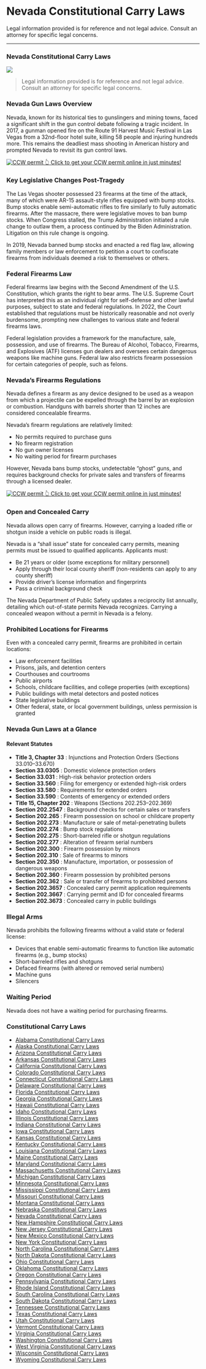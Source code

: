 # Nevada Constitutional Carry Laws

Legal information provided is for reference and not legal advice. Consult an attorney for specific legal concerns. 

* * *

### Nevada Constitutional Carry Laws

![](https://cdn-images-1.medium.com/max/1200/1*-V_-R9dktGWJHuesmWb9bQ.png)

> Legal information provided is for reference and not legal advice. Consult an attorney for specific legal concerns.

### Nevada Gun Laws Overview

Nevada, known for its historical ties to gunslingers and mining towns, faced a significant shift in the gun control debate following a tragic incident. In 2017, a gunman opened fire on the Route 91 Harvest Music Festival in Las Vegas from a 32nd-floor hotel suite, killing 58 people and injuring hundreds more. This remains the deadliest mass shooting in American history and prompted Nevada to revisit its gun control laws.

<a href="https://serp.ly/ccw">
<div>
    <img src="https://cdn-images-1.medium.com/max/1200/1*aCmvRhaa5Xjz4zDZxHzAjg.png" alt="CCW permit">
    👆 Click to get your CCW permit online in just minutes!
</div>
</a>

### Key Legislative Changes Post-Tragedy

The Las Vegas shooter possessed 23 firearms at the time of the attack, many of which were AR-15 assault-style rifles equipped with bump stocks. Bump stocks enable semi-automatic rifles to fire similarly to fully automatic firearms. After the massacre, there were legislative moves to ban bump stocks. When Congress stalled, the Trump Administration initiated a rule change to outlaw them, a process continued by the Biden Administration. Litigation on this rule change is ongoing.

In 2019, Nevada banned bump stocks and enacted a red flag law, allowing family members or law enforcement to petition a court to confiscate firearms from individuals deemed a risk to themselves or others.

### Federal Firearms Law

Federal firearms law begins with the Second Amendment of the U.S. Constitution, which grants the right to bear arms. The U.S. Supreme Court has interpreted this as an individual right for self-defense and other lawful purposes, subject to state and federal regulations. In 2022, the Court established that regulations must be historically reasonable and not overly burdensome, prompting new challenges to various state and federal firearms laws.

Federal legislation provides a framework for the manufacture, sale, possession, and use of firearms. The Bureau of Alcohol, Tobacco, Firearms, and Explosives (ATF) licenses gun dealers and oversees certain dangerous weapons like machine guns. Federal law also restricts firearm possession for certain categories of people, such as felons.

### Nevada’s Firearms Regulations

Nevada defines a firearm as any device designed to be used as a weapon from which a projectile can be expelled through the barrel by an explosion or combustion. Handguns with barrels shorter than 12 inches are considered concealable firearms.

Nevada’s firearm regulations are relatively limited:

  * No permits required to purchase guns
  * No firearm registration
  * No gun owner licenses
  * No waiting period for firearm purchases



However, Nevada bans bump stocks, undetectable “ghost” guns, and requires background checks for private sales and transfers of firearms through a licensed dealer.


<a href="https://serp.ly/ccw">
<div>
    <img src="https://cdn-images-1.medium.com/max/1200/1*TMCVgNoKp2NAtvLSAMkaJg.png" alt="CCW permit">
    👆 Click to get your CCW permit online in just minutes!
</div>
</a>


### Open and Concealed Carry

Nevada allows open carry of firearms. However, carrying a loaded rifle or shotgun inside a vehicle on public roads is illegal.

Nevada is a “shall issue” state for concealed carry permits, meaning permits must be issued to qualified applicants. Applicants must:

  * Be 21 years or older (some exceptions for military personnel)
  * Apply through their local county sheriff (non-residents can apply to any county sheriff)
  * Provide driver’s license information and fingerprints
  * Pass a criminal background check



The Nevada Department of Public Safety updates a reciprocity list annually, detailing which out-of-state permits Nevada recognizes. Carrying a concealed weapon without a permit in Nevada is a felony.

### Prohibited Locations for Firearms

Even with a concealed carry permit, firearms are prohibited in certain locations:

  * Law enforcement facilities
  * Prisons, jails, and detention centers
  * Courthouses and courtrooms
  * Public airports
  * Schools, childcare facilities, and college properties (with exceptions)
  * Public buildings with metal detectors and posted notices
  * State legislative buildings
  * Other federal, state, or local government buildings, unless permission is granted



### Nevada Gun Laws at a Glance

#### Relevant Statutes

  * **Title 3, Chapter 33** : Injunctions and Protection Orders (Sections 33.010–33.670)
  * **Section 33.0305** : Domestic violence protection orders
  * **Section 33.031** : High-risk behavior protection orders
  * **Section 33.560** : Filing for emergency or extended high-risk orders
  * **Section 33.580** : Requirements for extended orders
  * **Section 33.590** : Contents of emergency or extended orders
  * **Title 15, Chapter 202** : Weapons (Sections 202.253–202.369)
  * **Section 202.2547** : Background checks for certain sales or transfers
  * **Section 202.265** : Firearm possession on school or childcare property
  * **Section 202.273** : Manufacture or sale of metal-penetrating bullets
  * **Section 202.274** : Bump stock regulations
  * **Section 202.275** : Short-barreled rifle or shotgun regulations
  * **Section 202.277** : Alteration of firearm serial numbers
  * **Section 202.300** : Firearm possession by minors
  * **Section 202.310** : Sale of firearms to minors
  * **Section 202.350** : Manufacture, importation, or possession of dangerous weapons
  * **Section 202.360** : Firearm possession by prohibited persons
  * **Section 202.362** : Sale or transfer of firearms to prohibited persons
  * **Section 202.3657** : Concealed carry permit application requirements
  * **Section 202.3667** : Carrying permit and ID for concealed firearms
  * **Section 202.3673** : Concealed carry in public buildings



### Illegal Arms

Nevada prohibits the following firearms without a valid state or federal license:

  * Devices that enable semi-automatic firearms to function like automatic firearms (e.g., bump stocks)
  * Short-barreled rifles and shotguns
  * Defaced firearms (with altered or removed serial numbers)
  * Machine guns
  * Silencers



### Waiting Period

Nevada does not have a waiting period for purchasing firearms.


### Constitutional Carry Laws

- [Alabama Constitutional Carry Laws](https://github.com/universityofguns/laws/blob/main/constitutional-carry-laws/Alabama-Constitutional-Carry-Laws.md)
- [Alaska Constitutional Carry Laws](https://github.com/universityofguns/laws/blob/main/constitutional-carry-laws/Alaska-Constitutional-Carry-Laws.md)
- [Arizona Constitutional Carry Laws](https://github.com/universityofguns/laws/blob/main/constitutional-carry-laws/Arizona-Constitutional-Carry-Laws.md)
- [Arkansas Constitutional Carry Laws](https://github.com/universityofguns/laws/blob/main/constitutional-carry-laws/Arkansas-Constitutional-Carry-Laws.md)
- [California Constitutional Carry Laws](https://github.com/universityofguns/laws/blob/main/constitutional-carry-laws/California-Constitutional-Carry-Laws.md)
- [Colorado Constitutional Carry Laws](https://github.com/universityofguns/laws/blob/main/constitutional-carry-laws/Colorado-Constitutional-Carry-Laws.md)
- [Connecticut Constitutional Carry Laws](https://github.com/universityofguns/laws/blob/main/constitutional-carry-laws/Connecticut-Constitutional-Carry-Laws.md)
- [Delaware Constitutional Carry Laws](https://github.com/universityofguns/laws/blob/main/constitutional-carry-laws/Delaware-Constitutional-Carry-Laws.md)
- [Florida Constitutional Carry Laws](https://github.com/universityofguns/laws/blob/main/constitutional-carry-laws/Florida-Constitutional-Carry-Laws.md)
- [Georgia Constitutional Carry Laws](https://github.com/universityofguns/laws/blob/main/constitutional-carry-laws/Georgia-Constitutional-Carry-Laws.md)
- [Hawaii Constitutional Carry Laws](https://github.com/universityofguns/laws/blob/main/constitutional-carry-laws/Hawaii-Constitutional-Carry-Laws.md)
- [Idaho Constitutional Carry Laws](https://github.com/universityofguns/laws/blob/main/constitutional-carry-laws/Idaho-Constitutional-Carry-Laws.md)
- [Illinois Constitutional Carry Laws](https://github.com/universityofguns/laws/blob/main/constitutional-carry-laws/Illinois-Constitutional-Carry-Laws.md)
- [Indiana Constitutional Carry Laws](https://github.com/universityofguns/laws/blob/main/constitutional-carry-laws/Indiana-Constitutional-Carry-Laws.md)
- [Iowa Constitutional Carry Laws](https://github.com/universityofguns/laws/blob/main/constitutional-carry-laws/Iowa-Constitutional-Carry-Laws.md)
- [Kansas Constitutional Carry Laws](https://github.com/universityofguns/laws/blob/main/constitutional-carry-laws/Kansas-Constitutional-Carry-Laws.md)
- [Kentucky Constitutional Carry Laws](https://github.com/universityofguns/laws/blob/main/constitutional-carry-laws/Kentucky-Constitutional-Carry-Laws.md)
- [Louisiana Constitutional Carry Laws](https://github.com/universityofguns/laws/blob/main/constitutional-carry-laws/Louisiana-Constitutional-Carry-Laws.md)
- [Maine Constitutional Carry Laws](https://github.com/universityofguns/laws/blob/main/constitutional-carry-laws/Maine-Constitutional-Carry-Laws.md)
- [Maryland Constitutional Carry Laws](https://github.com/universityofguns/laws/blob/main/constitutional-carry-laws/Maryland-Constitutional-Carry-Laws.md)
- [Massachusetts Constitutional Carry Laws](https://github.com/universityofguns/laws/blob/main/constitutional-carry-laws/Massachusetts-Constitutional-Carry-Laws.md)
- [Michigan Constitutional Carry Laws](https://github.com/universityofguns/laws/blob/main/constitutional-carry-laws/Michigan-Constitutional-Carry-Laws.md)
- [Minnesota Constitutional Carry Laws](https://github.com/universityofguns/laws/blob/main/constitutional-carry-laws/Minnesota-Constitutional-Carry-Laws.md)
- [Mississippi Constitutional Carry Laws](https://github.com/universityofguns/laws/blob/main/constitutional-carry-laws/Mississippi-Constitutional-Carry-Laws.md)
- [Missouri Constitutional Carry Laws](https://github.com/universityofguns/laws/blob/main/constitutional-carry-laws/Missouri-Constitutional-Carry-Laws.md)
- [Montana Constitutional Carry Laws](https://github.com/universityofguns/laws/blob/main/constitutional-carry-laws/Montana-Constitutional-Carry-Laws.md)
- [Nebraska Constitutional Carry Laws](https://github.com/universityofguns/laws/blob/main/constitutional-carry-laws/Nebraska-Constitutional-Carry-Laws.md)
- [Nevada Constitutional Carry Laws](https://github.com/universityofguns/laws/blob/main/constitutional-carry-laws/Nevada-Constitutional-Carry-Laws.md)
- [New Hampshire Constitutional Carry Laws](https://github.com/universityofguns/laws/blob/main/constitutional-carry-laws/New-Hampshire-Constitutional-Carry-Laws.md)
- [New Jersey Constitutional Carry Laws](https://github.com/universityofguns/laws/blob/main/constitutional-carry-laws/New-Jersey-Constitutional-Carry-Laws.md)
- [New Mexico Constitutional Carry Laws](https://github.com/universityofguns/laws/blob/main/constitutional-carry-laws/New-Mexico-Constitutional-Carry-Laws.md)
- [New York Constitutional Carry Laws](https://github.com/universityofguns/laws/blob/main/constitutional-carry-laws/New-York-Constitutional-Carry-Laws.md)
- [North Carolina Constitutional Carry Laws](https://github.com/universityofguns/laws/blob/main/constitutional-carry-laws/North-Carolina-Constitutional-Carry-Laws.md)
- [North Dakota Constitutional Carry Laws](https://github.com/universityofguns/laws/blob/main/constitutional-carry-laws/North-Dakota-Constitutional-Carry-Laws.md)
- [Ohio Constitutional Carry Laws](https://github.com/universityofguns/laws/blob/main/constitutional-carry-laws/Ohio-Constitutional-Carry-Laws.md)
- [Oklahoma Constitutional Carry Laws](https://github.com/universityofguns/laws/blob/main/constitutional-carry-laws/Oklahoma-Constitutional-Carry-Laws.md)
- [Oregon Constitutional Carry Laws](https://github.com/universityofguns/laws/blob/main/constitutional-carry-laws/Oregon-Constitutional-Carry-Laws.md)
- [Pennsylvania Constitutional Carry Laws](https://github.com/universityofguns/laws/blob/main/constitutional-carry-laws/Pennsylvania-Constitutional-Carry-Laws.md)
- [Rhode Island Constitutional Carry Laws](https://github.com/universityofguns/laws/blob/main/constitutional-carry-laws/Rhode-Island-Constitutional-Carry-Laws.md)
- [South Carolina Constitutional Carry Laws](https://github.com/universityofguns/laws/blob/main/constitutional-carry-laws/South-Carolina-Constitutional-Carry-Laws.md)
- [South Dakota Constitutional Carry Laws](https://github.com/universityofguns/laws/blob/main/constitutional-carry-laws/South-Dakota-Constitutional-Carry-Laws.md)
- [Tennessee Constitutional Carry Laws](https://github.com/universityofguns/laws/blob/main/constitutional-carry-laws/Tennessee-Constitutional-Carry-Laws.md)
- [Texas Constitutional Carry Laws](https://github.com/universityofguns/laws/blob/main/constitutional-carry-laws/Texas-Constitutional-Carry-Laws.md)
- [Utah Constitutional Carry Laws](https://github.com/universityofguns/laws/blob/main/constitutional-carry-laws/Utah-Constitutional-Carry-Laws.md)
- [Vermont Constitutional Carry Laws](https://github.com/universityofguns/laws/blob/main/constitutional-carry-laws/Vermont-Constitutional-Carry-Laws.md)
- [Virginia Constitutional Carry Laws](https://github.com/universityofguns/laws/blob/main/constitutional-carry-laws/Virginia-Constitutional-Carry-Laws.md)
- [Washington Constitutional Carry Laws](https://github.com/universityofguns/laws/blob/main/constitutional-carry-laws/Washington-Constitutional-Carry-Laws.md)
- [West Virginia Constitutional Carry Laws](https://github.com/universityofguns/laws/blob/main/constitutional-carry-laws/West-Virginia-Constitutional-Carry-Laws.md)
- [Wisconsin Constitutional Carry Laws](https://github.com/universityofguns/laws/blob/main/constitutional-carry-laws/Wisconsin-Constitutional-Carry-Laws.md)
- [Wyoming Constitutional Carry Laws](https://github.com/universityofguns/laws/blob/main/constitutional-carry-laws/Wyoming-Constitutional-Carry-Laws.md)